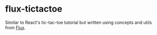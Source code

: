 # flux-tictactoe

Similar to React's tic-tac-toe tutorial but written using concepts and utils from [Flux](https://facebook.github.io/flux/).
